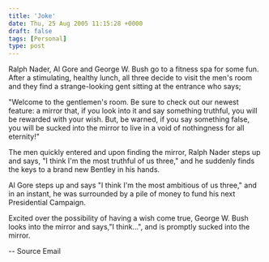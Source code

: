```yaml
---
title: 'Joke'
date: Thu, 25 Aug 2005 11:15:28 +0000
draft: false
tags: [Personal]
type: post
---
```


Ralph Nader, Al Gore and George W. Bush go to a fitness spa for some fun. After a stimulating, healthy lunch, all three decide to visit the men's room and they find a strange-looking gent sitting at the entrance who says;

"Welcome to the gentlemen's room. Be sure to check out our newest feature: a mirror that, if you look into it and say something truthful, you will be rewarded with your wish. But, be warned, if you say something false, you will be sucked into the mirror to live in a void of nothingness for all eternity!"

The men quickly entered and upon finding the mirror, Ralph Nader steps up and says, "I think I'm the most truthful of us three," and he suddenly finds the keys to a brand new Bentley in his hands.

Al Gore steps up and says "I think I'm the most ambitious of us three," and in an instant, he was surrounded by a pile of money to fund his next Presidential Campaign.

Excited over the possibility of having a wish come true, George W. Bush looks into the mirror and says,"I think...", and is promptly sucked into the mirror.

\-- Source Email